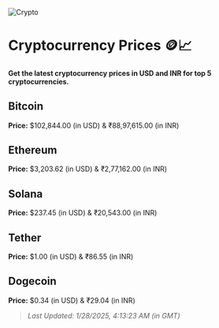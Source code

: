 
![Crypto](https://www.techguide.com.au/wp-content/uploads/2020/11/crypto3.jpeg)

# Cryptocurrency Prices 🪙📈

#### Get the latest cryptocurrency prices in USD and INR for top 5 cryptocurrencies.

## Bitcoin

**Price:** $102,844.00 (in USD) & ₹88,97,615.00 (in INR)

## Ethereum

**Price:** $3,203.62 (in USD) & ₹2,77,162.00 (in INR)

## Solana

**Price:** $237.45 (in USD) & ₹20,543.00 (in INR)

## Tether

**Price:** $1.00 (in USD) & ₹86.55 (in INR)

## Dogecoin

**Price:** $0.34 (in USD) & ₹29.04 (in INR)

> _Last Updated: 1/28/2025, 4:13:23 AM (in GMT)_
